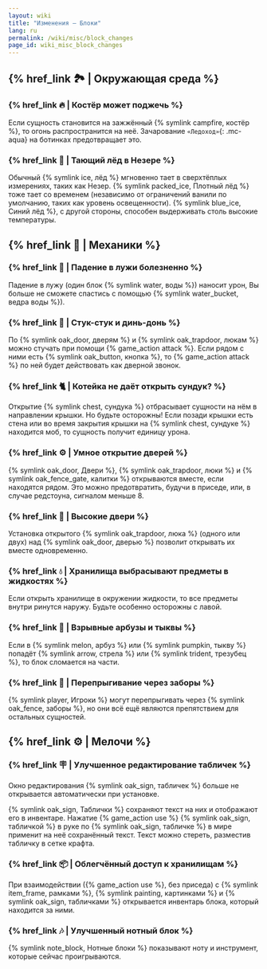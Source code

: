 ```yaml
---
layout: wiki
title: "Изменения — Блоки"
lang: ru
permalink: /wiki/misc/block_changes
page_id: wiki_misc_block_changes
---
```


## {% href_link 🏞️ | Окружающая среда %}

### {% href_link 🔥 | Костёр может поджечь %}
Если сущность становится на зажжённый {% symlink campfire, костёр %}, то огонь распространится на неё. Зачарование `«Ледоход»`{: .mc-aqua} на ботинках предотвращает это.

### {% href_link 🧊 | Тающий лёд в Незере %}
Обычный {% symlink ice, лёд %} мгновенно тает в сверхтёплых измерениях, таких как Незер. {% symlink packed_ice, Плотный лёд %} тоже тает со временем (независимо от ограничений ванили по умолчанию, таких как уровень освещенности). {% symlink blue_ice, Синий лёд %}, с другой стороны, способен выдерживать столь высокие температуры.



## {% href_link 🔧 | Механики %}

### {% href_link 🌊 | Падение в лужи болезненно %}
Падение в лужу (один блок {% symlink water, воды %}) наносит урон, Вы больше не сможете спастись с помощью {% symlink water_bucket, ведра воды %}).

### {% href_link 🔔 | Стук-стук и динь-донь %}
По {% symlink oak_door, дверям %} и {% symlink oak_trapdoor, люкам %} можно стучать при помощи {% game_action attack %}. Если рядом с ними есть {% symlink oak_button, кнопка %}, то {% game_action attack %} по ней будет действовать как дверной звонок.

### {% href_link 🐈 | Котейка не даёт открыть сундук? %}
Открытие {% symlink chest, сундука %} отбрасывает сущности на нём в направлении крышки. Но будьте осторожны! Если позади крышки есть стена или во время закрытия крышки на {% symlink chest, сундуке %} находится моб, то сущность получит единицу урона.

### {% href_link ⚙️ | Умное открытие дверей %}
{% symlink oak_door, Двери %}, {% symlink oak_trapdoor, люки %} и {% symlink oak_fence_gate, калитки %} открываются вместе, если находятся рядом. Это можно предотвратить, будучи в приседе, или, в случае редстоуна, сигналом меньше 8.

### {% href_link 🚪 | Высокие двери %}
Установка открытого {% symlink oak_trapdoor, люка %} (одного или двух) над {% symlink oak_door, дверью %} позволит открывать их вместе одновременно.

### {% href_link 💧 | Хранилища выбрасывают предметы в жидкостях %}
Если открыть хранилище в окружении жидкости, то все предметы внутри ринутся наружу. Будьте особенно осторожны с лавой.

### {% href_link 🍈 | Взрывные арбузы и тыквы %}
Если в {% symlink melon, арбуз %} или {% symlink pumpkin, тыкву %} попадёт {% symlink arrow, стрела %} или {% symlink trident, трезубец %}, то блок сломается на части.

### {% href_link 🚧 | Перепрыгивание через заборы %}
{% symlink player, Игроки %} могут перепрыгивать через {% symlink oak_fence, заборы %}, но они всё ещё являются препятствием для остальных сущностей.



## {% href_link ⚙️ | Мелочи %}

### {% href_link 🪧 | Улучшенное редактирование табличек %}
Окно редактирования {% symlink oak_sign, табличек %} больше не открывается автоматически при установке.

{% symlink oak_sign, Таблички %} сохраняют текст на них и отображают его в инвентаре. Нажатие {% game_action use %} {% symlink oak_sign, табличкой %} в руке по {% symlink oak_sign, табличке %} в мире применит на неё сохранённый текст. Текст можно стереть, разместив табличку в сетке крафта.

### {% href_link 📦 | Облегчённый доступ к хранилищам %}
При взаимодействии ({% game_action use %}, без приседа) с {% symlink item_frame, рамками %}, {% symlink painting, картинками %} и {% symlink oak_sign, табличками %} открывается инвентарь блока, который находится за ними.

### {% href_link 🎶 | Улучшенный нотный блок %}
{% symlink note_block, Нотные блоки %} показывают ноту и инструмент, которые сейчас проигрываются.
